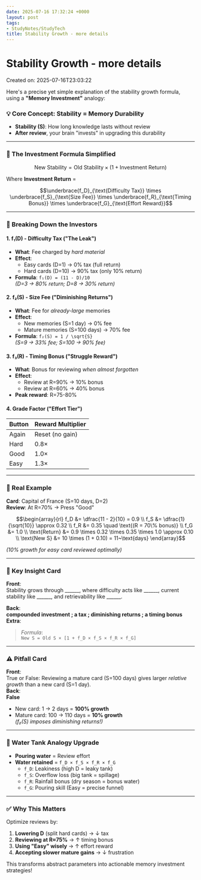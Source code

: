```yaml
---
date: 2025-07-16 17:32:24 +0000
layout: post
tags:
- StudyNotes/StudyTech
title: Stability Growth - more details
---
```


# Stability Growth - more details
Created on: 2025-07-16T23:03:22

Here's a precise yet simple explanation of the stability growth formula, using a **"Memory Investment"** analogy:

### 💡 Core Concept: Stability = Memory Durability
- **Stability (S)**: How long knowledge lasts without review  
- **After review**, your brain "invests" in upgrading this durability  

---

### 🔧 The Investment Formula Simplified
```math
\text{New Stability} = \text{Old Stability} \times \left(1 + \text{Investment Return}\right)
```
Where **Investment Return** =  
```math
\underbrace{f_D}_{\text{Difficulty Tax}} \times \underbrace{f_S}_{\text{Size Fee}} \times \underbrace{f_R}_{\text{Timing Bonus}} \times \underbrace{f_G}_{\text{Effort Reward}}
```

---

### 🧩 Breaking Down the Investors
#### 1. **f₁(D) - Difficulty Tax ("The Leak")**  
   - **What**: Fee charged by *hard material*  
   - **Effect**:  
     - Easy cards (D=1) → 0% tax (full return)  
     - Hard cards (D=10) → 90% tax (only 10% return)  
   - **Formula**: `f₁(D) = (11 - D)/10`  
     *(D=3 → 80% return; D=8 → 30% return)*  

#### 2. **f₂(S) - Size Fee ("Diminishing Returns")**  
   - **What**: Fee for *already-large* memories  
   - **Effect**:  
     - New memories (S=1 day) → 0% fee  
     - Mature memories (S=100 days) → 70% fee  
   - **Formula**: `f₂(S) = 1 / \sqrt{S}`  
     *(S=9 → 33% fee; S=100 → 90% fee)*  

#### 3. **f₃(R) - Timing Bonus ("Struggle Reward")**  
   - **What**: Bonus for reviewing *when almost forgotten*  
   - **Effect**:  
     - Review at R=90% → 10% bonus  
     - Review at R=60% → 40% bonus  
   - **Peak reward**: R=75-80%  

#### 4. **Grade Factor ("Effort Tier")**  
   | Button  | Reward Multiplier |  
   |---------|-------------------|  
   | Again   | Reset (no gain)   |  
   | Hard    | 0.8×              |  
   | Good    | 1.0×              |  
   | Easy    | 1.3×              |  

---

### 🌰 Real Example 
**Card**: Capital of France (S=10 days, D=2)  
**Review**: At R=70% → Press "Good"  
```math
\begin{array}{rl}
f_D &= \dfrac{11 - 2}{10} = 0.9 \\
f_S &= \dfrac{1}{\sqrt{10}} \approx 0.32 \\
f_R &= 0.35 \quad \text{(R = 70\% bonus)} \\
f_G &= 1.0 \\
\text{Return} &= 0.9 \times 0.32 \times 0.35 \times 1.0 \approx 0.10 \\
\text{New S} &= 10 \times (1 + 0.10) = 11~\text{days}
\end{array}
```
*(10% growth for easy card reviewed optimally)*

---

### 💎 Key Insight Card  
**Front**:  
Stability grows through ______, where difficulty acts like ______, current stability like ______, and retrievability like ______.  

**Back**:  
**compounded investment ; a tax ; diminishing returns ; a timing bonus**  
**Extra**:  
> *Formula*:  
> `New S = Old S × [1 + f_D × f_S × f_R × f_G]`  

---

### ⚠️ Pitfall Card  
**Front**:  
True or False: Reviewing a mature card (S=100 days) gives larger *relative growth* than a new card (S=1 day).  
**Back**:  
**False**  
- New card: 1 → 2 days = **100% growth**  
- Mature card: 100 → 110 days = **10% growth**  
*(f₂(S) imposes diminishing returns!)*  

---

### 🌊 Water Tank Analogy Upgrade  
- **Pouring water** = Review effort  
- **Water retained** = `f_D × f_S × f_R × f_G`  
  - `f_D`: Leakiness (high D = leaky tank)  
  - `f_S`: Overflow loss (big tank = spillage)  
  - `f_R`: Rainfall bonus (dry season = bonus water)  
  - `f_G`: Pouring skill (Easy = precise funnel)  

---

### ✅ Why This Matters  
Optimize reviews by:  
1. **Lowering D** (split hard cards) → ↓ tax  
2. **Reviewing at R≈75%** → ↑ timing bonus  
3. **Using "Easy" wisely** → ↑ effort reward  
4. **Accepting slower mature gains** → ↓ frustration  

This transforms abstract parameters into actionable memory investment strategies!